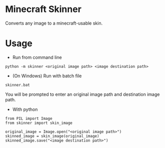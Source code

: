 # Minecraft Skinner

Converts any image to a minecraft-usable skin.

# Usage

* Run from command line

`python -m skinner <original image path> <image destination path>`

* (On Windows) Run with batch file

`skinner.bat`

You will be prompted to enter an original image path and destination image path.

* With python

```
from PIL import Image
from skinner import skin_image

original_image = Image.open("<original image path>")
skinned_image = skin_image(original_image)
skinned_image.save("<image destination path>")
```